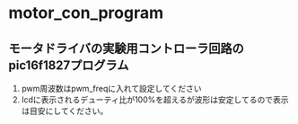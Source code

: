 # motor_con_program
## モータドライバの実験用コントローラ回路のpic16f1827プログラム
1. pwm周波数はpwm_freqに入れて設定してください
2. lcdに表示されるデューティ比が100%を超えるが波形は安定してるので表示は目安にしてください。
